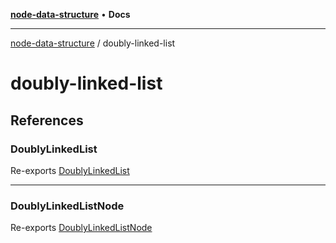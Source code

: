 [**node-data-structure**](../README.md) • **Docs**

***

[node-data-structure](../modules.md) / doubly-linked-list

# doubly-linked-list

## References

### DoublyLinkedList

Re-exports [DoublyLinkedList](../index/classes/DoublyLinkedList.md)

***

### DoublyLinkedListNode

Re-exports [DoublyLinkedListNode](../index/classes/DoublyLinkedListNode.md)

